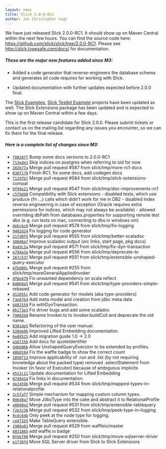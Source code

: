 ```yaml
---
layout: news
title: Slick 2.0.0-RC1
author: Jan Christopher Vogt
---
```

We have just released Slick 2.0.0-RC1. It
should show up on Maven Central within the next few hours. You can find the
source code here: <https://github.com/slick/slick/tree/2.0.0-RC1>. Please see
<http://slick.typesafe.com/docs/> for documentation.

##### These are the major new features added since M3:

* Added a code generator that reverse-engineers the database schema and
  generates all code requires for working with Slick.

* Updated documentation with further updates expected before 2.0.0 final.

The [Slick Examples](https://github.com/slick/slick-examples),
[Slick Testkit Example](https://github.com/slick/slick-testkit-example)
 projects have been updated as well. The Slick Extensions package has
 been updated and is expected to show up on Maven Central within a few days.

This is the first release candidate for Slick 2.0.0. Please
submit tickets or contact us on the mailing list regarding any
issues you encounter, so we can fix them for the final release.

##### Here is a complete list of changes since M3:

* [``f00287f``](https://github.com/slick/slick/commit/f00287f0178de9f2926a4389cd172965e3fc03e7) Bump some docs versions to 2.0.0-RC1
* [``713ede1``](https://github.com/slick/slick/commit/713ede19c806e44ab80a9790bf9428b0b32adf6c) Skip indices on postgres when referring to oid for now
* [``282b77a``](https://github.com/slick/slick/commit/282b77aa5e11bc2ebd58e8b1359ba2fafc0ac6bb) Merge pull request #587 from slick/tmp/more-rc1-docs
* [``038f178``](https://github.com/slick/slick/commit/038f1784daa947fed0f8439ee87c5f2a1e62c67d) Finish RC1, fix some docs, add codegen docs
* [``f1297b7``](https://github.com/slick/slick/commit/f1297b7dfe953e7af9abc119b8ebe3878fe39183) Merge pull request #584 from slick/tmp/slick-extensions-compat
* [``9f99e21``](https://github.com/slick/slick/commit/9f99e21188a4759b21359cbb8103c929478a8cbe) Merge pull request #547 from slick/tmp/doc-improvements-rc1
* [``c5f9d40``](https://github.com/slick/slick/commit/c5f9d402a65f0f3bbc82e84e090dfe804cade904) Compatibility with Slick extensions - disabled tests, which use produce {fn …} calls which didn’t work for me in DB2 - disabled index reverse engineering in case of exception (Oracle requires extra permissions for indices, which may not always be available) - allowed overriding dbPath from databases.properties for supporting remote test dbs (e.g. run tests on mac, connecting to dbs in windows vm)
* [``debcbc6``](https://github.com/slick/slick/commit/debcbc6088304623dc4d2b5336b44be4972803b4) Merge pull request #578 from slick/tmp/fix-logging
* [``9402d24``](https://github.com/slick/slick/commit/9402d24cf61ae50d40715e2a2a61f6ba9c91704b) Fix logging for code generator
* [``21fd9f5``](https://github.com/slick/slick/commit/21fd9f521538442a982e71f7e2e1f6c548e9c010) Merge pull request #555 from slick/tmp/better-scaladoc
* [``38046af``](https://github.com/slick/slick/commit/38046afe56a362760989a1f427aab94f3047f03b) Improve scaladoc output (src links, start page, pkg docs)
* [``8addc1a``](https://github.com/slick/slick/commit/8addc1acdca60bb5905c02494b6dca44cac483f4) Merge pull request #571 from slick/tmp/fix-dyn-transaction
* [``e794a3a``](https://github.com/slick/slick/commit/e794a3ad152012cea6052d68859e5f069047a53e) Merge pull request #556 from slick/tmp/deprecate-to
* [``167c537``](https://github.com/slick/slick/commit/167c537d0fd52b7735c5c87b23e1ba181365d8a4) Merge pull request #551 from slick/tmp/extensible-unshaped-query-executor
* [``4fbd89c``](https://github.com/slick/slick/commit/4fbd89cd87f4ed57e297885a48949ea42c6a0339) Merge pull request #255 from slick/tmp/moreGeneralAppliedInvoker
* [``df6e479``](https://github.com/slick/slick/commit/df6e479cee8f6f8764122c43b0b72ff2f481cbad) Fix unwanted dependency on scala reflect
* [``848b0a5``](https://github.com/slick/slick/commit/848b0a56d19ff5be634aa57235d49127ab3039c6) Merge pull request #541 from slick/tmp/type-providers-simple-rebased
* [``d12055c``](https://github.com/slick/slick/commit/d12055c08e70d22d0cf73e175f70f42c497a3ea1) Add code generator for models (aka type-providers)
* [``f3e8764``](https://github.com/slick/slick/commit/f3e87645e3fa2701580dff7890d3ab5d7c53f745) Add meta model and creation from jdbc meta data
* [``b882159``](https://github.com/slick/slick/commit/b8821593390bc22e52b78b1cb22a17cff2a41512) Fix withDynTransaction.
* [``0b173e3``](https://github.com/slick/slick/commit/0b173e3be3f347196de39e9db4edab55eeff8ca5) Fix driver bugs and add some scaladoc
* [``79082b0``](https://github.com/slick/slick/commit/79082b0365296f319be8d8dfcfb524251ef3d188) Rename Invoker.to to Invoker.buildColl and deprecate the old name.
* [``8381de5``](https://github.com/slick/slick/commit/8381de5a6a597af51df2f28db5d5873d79d37c7a) Refactoring of the user manual.
* [``520de0b``](https://github.com/slick/slick/commit/520de0b480a5fd648a5beff2b716c7defa0fe076) Improved Lifted Embedding documentation.
* [``6e89525``](https://github.com/slick/slick/commit/6e895253e3801a92cc5f569d71ca6667ce9947c2) Add migration guide 1.0 -> 2.0
* [``a16715b``](https://github.com/slick/slick/commit/a16715ba4c881973e8141f7ee8cd99ea653266a7) Add docs for quoteIdentifier
* [``d4bb06b``](https://github.com/slick/slick/commit/d4bb06b038bd39d93c365ab4c7e2b07fb5ce639f) Allow UnshapedQueryExecutor to be extended by profiles.
* [``48b0184``](https://github.com/slick/slick/commit/48b0184c7d9f408fd649ac43e182e87a4f230918) Fix the waffle badge to show the correct count
* [``1050f13``](https://github.com/slick/slick/commit/1050f137d2e348a05225e8fbc99205fd6ace36c1) Improve applicability of .run and .list (by not requiring knowledge about the packed type) removed .selectStatement from Invoker (in favor of Executor) because of ambiguous implicits
* [``4512c11``](https://github.com/slick/slick/commit/4512c11f4af8652cc645788e874341ef2e054938) Update documentation for Lifted Embedding
* [``07d8414``](https://github.com/slick/slick/commit/07d841455871fe16150ee480d74a489f57f18ee2) Fix links in documentation.
* [``de2459b``](https://github.com/slick/slick/commit/de2459b9acc4a47c8361380876a2cf59fd0ae436) Merge pull request #534 from slick/tmp/mapped-types-in-relationalprofile
* [``2c5faff``](https://github.com/slick/slick/commit/2c5faff8f91366c69eb1d4829cc1a5cee1a7e3b2) Simple mechanism for mapping custom column types.
* [``006d8a7``](https://github.com/slick/slick/commit/006d8a71b629099712e53ca04abc156b50818684) Move JdbcType into the cake and abstract it to RelationalProfile
* [``a8608e2``](https://github.com/slick/slick/commit/a8608e2b6d7ccebead8656f2295454bff4bdc5e1) Merge pull request #531 from slick/tmp/extensible-tablequery
* [``f2e3236``](https://github.com/slick/slick/commit/f2e32360523c1b5a575aa8ab47a157e45e428725) Merge pull request #532 from slick/tmp/peek-type-in-logging
* [``9cdc64b``](https://github.com/slick/slick/commit/9cdc64b636dbe431c423e51f7b99d623586caac7) Only peek at the node type for logging.
* [``ce471b5``](https://github.com/slick/slick/commit/ce471b5b588edf201b18cfd2aa4d990b83a51de5) Make TableQuery extensible.
* [``1980a83``](https://github.com/slick/slick/commit/1980a83f879bc39e88f3b8fc1bc20b179fb874d8) Merge pull request #529 from waffleio/master
* [``d831885``](https://github.com/slick/slick/commit/d83188555e663a15ce0e6dab01e285b344636ff4) add waffle.io badge
* [``0febf80``](https://github.com/slick/slick/commit/0febf80c213780f945fb6017b495e5c29afc4510) Merge pull request #250 from slick/tmp/move-sqlserver-driver
* [``e1f38fd``](https://github.com/slick/slick/commit/e1f38fdcaa0e1105f9980c81a945e2ea27f4eb56) Move SQL Server driver from Slick to Slick Extensions
